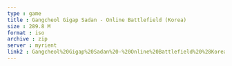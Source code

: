 ```yaml
---
type : game
title : Gangcheol Gigap Sadan - Online Battlefield (Korea)
size : 289.8 M
format : iso
archive : zip
server : myrient
link2 : Gangcheol%20Gigap%20Sadan%20-%20Online%20Battlefield%20%28Korea%29
---
```

